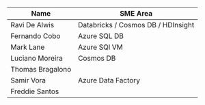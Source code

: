 
|Name| SME Area |
|--|--|
| Ravi De Alwis | Databricks / Cosmos DB / HDInsight  |
| Fernando Cobo | Azure SQL DB |
| Mark Lane | Azure SQl VM |
| Luciano Moreira  | Cosmos DB  |
| Thomas Bragalono |  |
| Samir Vora   | Azure Data Factory  |
| Freddie Santos |  |

